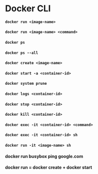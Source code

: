 # Docker CLI

#### `docker run <image-name>`
#### `docker run <image-name> <command>`
#### `docker ps`
#### `docker ps --all`
#### `docker create <image-name>`
#### `docker start -a <container-id>`
#### `docker system prune`
#### `docker logs <container-id>`
#### `docker stop <container-id>`
#### `docker kill <container-id>`
#### `docker exec -it <container-id> <command>`
#### `docker exec -it <container-id> sh`
#### `docker run -it <image-name> sh`



#### docker run busybox ping google.com
#### docker run = docker create + docker start

